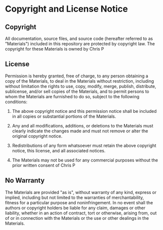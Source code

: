 # Copyright and License Notice

## Copyright

All documentation, source files, and source code (hereafter referred to as "Materials") included in this repository are protected by copyright law. The copyright for these Materials is owned by Chris P

## License

Permission is hereby granted, free of charge, to any person obtaining a copy of the Materials, to deal in the Materials without restriction, including without limitation the rights to use, copy, modify, merge, publish, distribute, sublicense, and/or sell copies of the Materials, and to permit persons to whom the Materials are furnished to do so, subject to the following conditions:

1. The above copyright notice and this permission notice shall be included in all copies or substantial portions of the Materials.

2. Any and all modifications, additions, or deletions to the Materials must clearly indicate the changes made and must not remove or alter the original copyright notice.

3. Redistributions of any form whatsoever must retain the above copyright notice, this license, and all associated notices.

4. The Materials may not be used for any commercial purposes without the prior written consent of Chris P

## No Warranty

The Materials are provided "as is", without warranty of any kind, express or implied, including but not limited to the warranties of merchantability, fitness for a particular purpose and noninfringement. In no event shall the authors or copyright holders be liable for any claim, damages or other liability, whether in an action of contract, tort or otherwise, arising from, out of or in connection with the Materials or the use or other dealings in the Materials.
